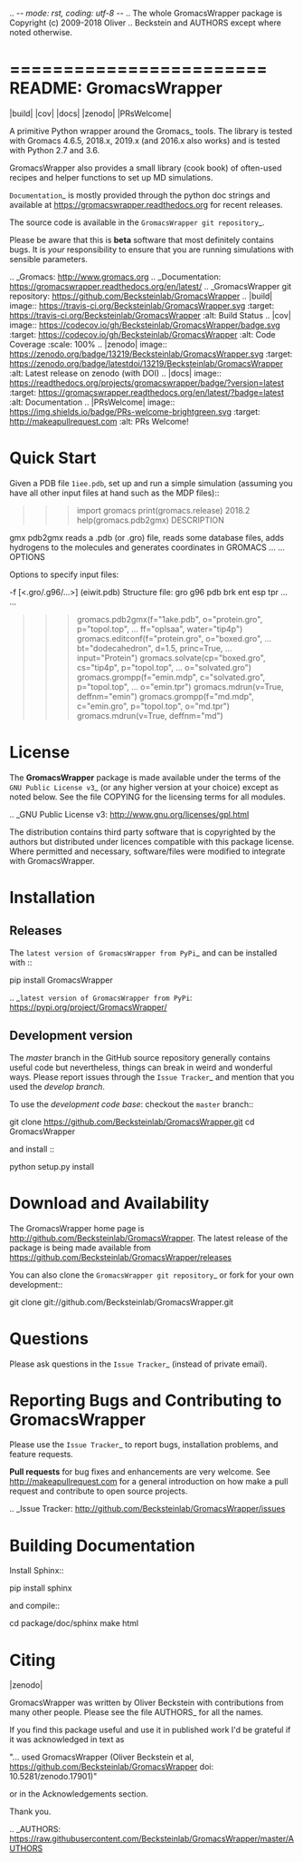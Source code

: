 .. -*- mode: rst, coding: utf-8 -*-
.. The whole GromacsWrapper package is Copyright (c) 2009-2018 Oliver
.. Beckstein and AUTHORS except where noted otherwise.


========================
 README: GromacsWrapper
========================

|build| |cov| |docs| |zenodo| |PRsWelcome|

A primitive Python wrapper around the Gromacs_ tools. The library is
tested with Gromacs 4.6.5, 2018.x, 2019.x (and 2016.x also works) and
is tested with Python 2.7 and 3.6.

GromacsWrapper also provides a small library (cook book) of often-used
recipes and helper functions to set up MD simulations.

`Documentation`_ is mostly provided through the python doc strings and
available at https://gromacswrapper.readthedocs.org for recent releases.

The source code is available in the `GromacsWrapper git repository`_.

Please be aware that this is **beta** software that most definitely
contains bugs. It is *your* responsibility to ensure that you are
running simulations with sensible parameters.

.. _Gromacs: http://www.gromacs.org
.. _Documentation: 
   https://gromacswrapper.readthedocs.org/en/latest/
.. _GromacsWrapper git repository:
   https://github.com/Becksteinlab/GromacsWrapper
.. |build| image:: https://travis-ci.org/Becksteinlab/GromacsWrapper.svg
   :target: https://travis-ci.org/Becksteinlab/GromacsWrapper
   :alt: Build Status
.. |cov| image:: https://codecov.io/gh/Becksteinlab/GromacsWrapper/badge.svg
   :target: https://codecov.io/gh/Becksteinlab/GromacsWrapper
   :alt: Code Coverage
   :scale: 100%
.. |zenodo| image:: https://zenodo.org/badge/13219/Becksteinlab/GromacsWrapper.svg
   :target: https://zenodo.org/badge/latestdoi/13219/Becksteinlab/GromacsWrapper
   :alt: Latest release on zenodo (with DOI)
.. |docs| image:: https://readthedocs.org/projects/gromacswrapper/badge/?version=latest
   :target: https://gromacswrapper.readthedocs.org/en/latest/?badge=latest
   :alt: Documentation
.. |PRsWelcome| image:: https://img.shields.io/badge/PRs-welcome-brightgreen.svg
   :target: http://makeapullrequest.com
   :alt: PRs Welcome!

Quick Start
===========

Given a PDB file ``1iee.pdb``, set up and run a simple simulation (assuming
you have all other input files at hand such as the MDP files)::

  >>> import gromacs
  >>> print(gromacs.release)
  2018.2
  >>> help(gromacs.pdb2gmx)
  DESCRIPTION

  gmx pdb2gmx reads a .pdb (or .gro) file, reads some database files,
  adds hydrogens to the molecules and generates coordinates in GROMACS
  ...
  ...
  OPTIONS

  Options to specify input files:

  -f      [<.gro/.g96/...>]  (eiwit.pdb)
            Structure file: gro g96 pdb brk ent esp tpr
  ...
  ...
  >>> gromacs.pdb2gmx(f="1ake.pdb", o="protein.gro", p="topol.top",
  ...                 ff="oplsaa", water="tip4p")
  >>> gromacs.editconf(f="protein.gro", o="boxed.gro",
  ...                  bt="dodecahedron", d=1.5, princ=True,
  ...                  input="Protein")
  >>> gromacs.solvate(cp="boxed.gro", cs="tip4p", p="topol.top",
  ...                 o="solvated.gro")
  >>> gromacs.grompp(f="emin.mdp", c="solvated.gro", p="topol.top",
  ...                o="emin.tpr")
  >>> gromacs.mdrun(v=True, deffnm="emin")
  >>> gromacs.grompp(f="md.mdp", c="emin.gro", p="topol.top", o="md.tpr")
  >>> gromacs.mdrun(v=True, deffnm="md")


	 
License
=======

The **GromacsWrapper** package is made available under the terms of
the `GNU Public License v3`_ (or any higher version at your choice)
except as noted below. See the file COPYING for the licensing terms
for all modules.

.. _GNU Public License v3: http://www.gnu.org/licenses/gpl.html

The distribution contains third party software that is copyrighted by
the authors but distributed under licences compatible with this
package license. Where permitted and necessary, software/files were
modified to integrate with GromacsWrapper.


Installation
============

Releases
--------

The `latest version of GromacsWrapper from PyPi`_ and can be installed
with ::

  pip install GromacsWrapper

.. _`latest version of GromacsWrapper from PyPi`:
   https://pypi.org/project/GromacsWrapper/

Development version
-------------------

The *master* branch in the GitHub source repository generally
contains useful code but nevertheless, things can break in weird and
wonderful ways. Please report issues through the `Issue Tracker`_ and
mention that you used the *develop branch*.

To use the *development code base*:  checkout the ``master`` branch::

   git clone https://github.com/Becksteinlab/GromacsWrapper.git
   cd GromacsWrapper

and install ::

   python setup.py install




Download and Availability
=========================

The GromacsWrapper home page is
http://github.com/Becksteinlab/GromacsWrapper.  The latest release of the
package is being made available from https://github.com/Becksteinlab/GromacsWrapper/releases

You can also clone the `GromacsWrapper git repository`_ or fork for
your own development::

  git clone git://github.com/Becksteinlab/GromacsWrapper.git

Questions
=========

Please ask questions in the `Issue Tracker`_ (instead of private email).


Reporting Bugs and Contributing to GromacsWrapper
=================================================

Please use the `Issue Tracker`_ to report bugs, installation problems,
and feature requests.

**Pull requests** for bug fixes and enhancements are very welcome. See http://makeapullrequest.com for a 
general introduction on how make a pull request and contribute to open source projects.

.. _Issue Tracker: http://github.com/Becksteinlab/GromacsWrapper/issues


Building Documentation
======================

Install Sphinx::

   pip install sphinx

and compile::

   cd package/doc/sphinx
   make html


Citing
======

|zenodo|

GromacsWrapper was written by Oliver Beckstein with contributions from
many other people. Please see the file AUTHORS_ for all the names.

If you find this package useful and use it in published work I'd be
grateful if it was acknowledged in text as

  "... used GromacsWrapper (Oliver Beckstein et al,
  https://github.com/Becksteinlab/GromacsWrapper doi: 10.5281/zenodo.17901)"

or in the Acknowledgements section.

Thank you.

.. _AUTHORS:
   https://raw.githubusercontent.com/Becksteinlab/GromacsWrapper/master/AUTHORS

